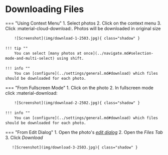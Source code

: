 # Downloading Files #

=== "Using Context Menu"
     1. Select photos
     2. Click on the context menu
     3. Click :material-cloud-download:. Photos will be downloaded in original size

        ![Screenshot](img/download-1-2503.jpg){ class="shadow" }

    !!! tip ""
        You can select [many photos at once](../navigate.md#selection-mode-and-multi-select) using shift.

    !!! info ""
        You can [configure](../settings/general.md#download) which files should be downloaded for each photo.

=== "From Fullscreen Mode"
     1. Click on the photo
     2. In fullscreen mode click :material-download:

        ![Screenshot](img/download-2-2502.jpg){ class="shadow" }

    !!! info ""
        You can [configure](../settings/general.md#download) which files should be downloaded for each photo.

=== "From Edit Dialog"
    1. Open the photo's  [*edit dialog*](edit.md)
    2. Open the *Files Tab*
    3. Click *Download*
    
       ![Screenshot](img/download-3-2503.jpg){ class="shadow" }




